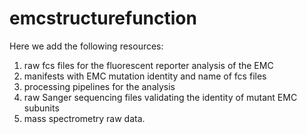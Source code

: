 # emcstructurefunction
Here we add the following resources:
1) raw fcs files for the fluorescent reporter analysis of the EMC
2) manifests with EMC mutation identity and name of fcs files
3) processing pipelines for the analysis
4) raw Sanger sequencing files validating the identity of mutant EMC subunits
5) mass spectrometry raw data. 
